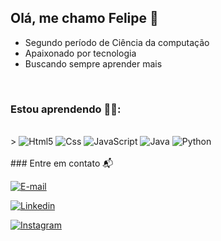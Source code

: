 ## Olá, me chamo Felipe 👋
- Segundo período de Ciência da computação
- Apaixonado por tecnologia
- Buscando sempre aprender mais
<br>

### Estou aprendendo 👨‍🏫:
<div style =  "display: inline_block"><br>>
  <img alt="Html5" src="https://img.shields.io/badge/HTML5-E34F26?style=for-the-badge&logo=html5&logoColor=white" />
    <img alt="Css" src="https://img.shields.io/badge/CSS3-1572B6?style=for-the-badge&logo=css3&logoColor=white
    "/>
    <img alt="JavaScript" src="https://img.shields.io/badge/JavaScript-F7DF1E?style=for-the-badge&logo=javascript&logoColor=black"/>
    <img alt="Java" src="https://img.shields.io/badge/Java-ED8B00?style=for-the-badge&logo=openjdk&logoColor=white"/>
    <img alt="Python" src="https://img.shields.io/badge/Python-14354C?style=for-the-badge&logo=python&logoColor=white"/>
</div>
<br>
### Entre em contato 📬

[![E-mail](https://img.shields.io/badge/Gmail-D14836?style=for-the-badge&logo=gmail&logoColor=white)](mailto:felipe2damazio@gmail.com)

[![Linkedin](https://img.shields.io/badge/LinkedIn-0077B5?style=for-the-badge&logo=linkedin&logoColor=white)](https://www.linkedin.com/in/felipe-damazio-74ab4a2b9/)

[![Instagram](https://img.shields.io/badge/Instagram-E4405F?style=for-the-badge&logo=instagram&logoColor=white)](https://www.instagram.com/felipedmz_/)
